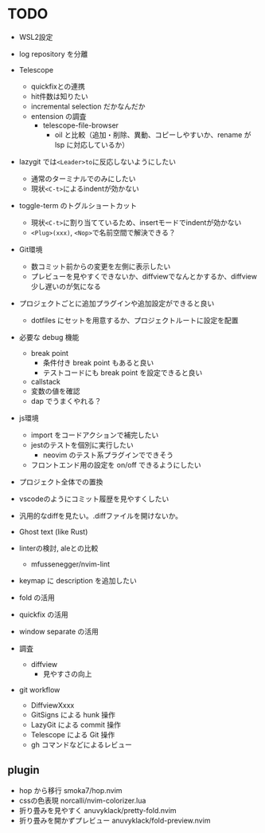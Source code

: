 # TODO

- WSL2設定
- log repository を分離

- Telescope
  - quickfixとの連携
  - hit件数は知りたい
  - incremental selection だかなんだか
  - entension の調査
    - telescope-file-browser
      - oil と比較（追加・削除、異動、コピーしやすいか、rename が lsp に対応しているか）

- lazygit では`<Leader>to`に反応しないようにしたい
  - 通常のターミナルでのみにしたい
  - 現状`<C-t>`によるindentが効かない
- toggle-term のトグルショートカット
  - 現状`<C-t>`に割り当てているため、insertモードでindentが効かない
  - `<Plug>(xxx)`, `<Nop>`で名前空間で解決できる？

- Git環境
  - 数コミット前からの変更を左側に表示したい
  - プレビューを見やすくできないか、diffviewでなんとかするか、diffview少し遅いのが気になる

- プロジェクトごとに追加プラグインや追加設定ができると良い
  - dotfiles にセットを用意するか、プロジェクトルートに設定を配置

- 必要な debug 機能
  - break point
    - 条件付き break point もあると良い
    - テストコードにも break point を設定できると良い
  - callstack
  - 変数の値を確認
  - dap でうまくやれる？

- js環境
  - import をコードアクションで補完したい
  - jestのテストを個別に実行したい
    - neovim のテスト系プラグインでできそう
  - フロントエンド用の設定を on/off できるようにしたい
- プロジェクト全体での置換
- vscodeのようにコミット履歴を見やすくしたい
- 汎用的なdiffを見たい。.diffファイルを開けないか。

- Ghost text (like Rust)

- linterの検討, aleとの比較
  - mfussenegger/nvim-lint

- keymap に description を追加したい

- fold の活用
- quickfix の活用
- window separate の活用

- 調査
  - diffview
    - 見やすさの向上

- git workflow
  - DiffviewXxxx
  - GitSigns による hunk 操作
  - LazyGit による commit 操作
  - Telescope による Git 操作
  - gh コマンドなどによるレビュー

## plugin

- hop から移行 smoka7/hop.nvim
- cssの色表現 norcalli/nvim-colorizer.lua
- 折り畳みを見やすく anuvyklack/pretty-fold.nvim
- 折り畳みを開かずプレビュー anuvyklack/fold-preview.nvim

